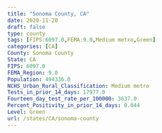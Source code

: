 ```yaml
---
title: "Sonoma County, CA"
date: 2020-11-20
draft: false
type: county
tags: [FIPS:6097.0,FEMA:9.0,Medium metro,Green]
categories: [CA]
County: Sonoma County
State: CA
FIPS: 6097.0
FEMA_Region: 9.0
Population: 494336.0
NCHS_Urban_Rural_Classification: Medium metro
Tests_in_prior_14_days: 17977.0
Fourteen_day_test_rate_per_100000: 3637.0
Percent_Positivity_in_prior_14_days: 0.044
Level: Green
url: /states/CA/sonoma-county
---
```



